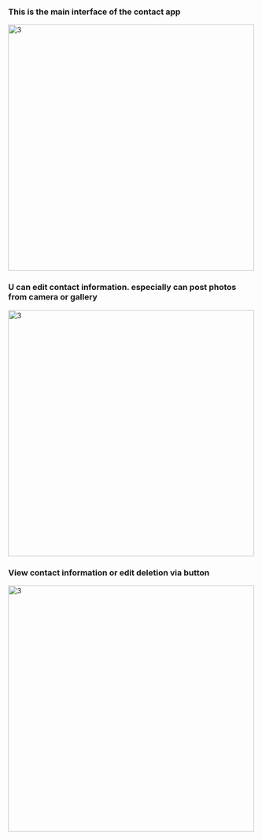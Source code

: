 ### This is the main interface of the contact app
 
<img width="500" alt="3" src="https://www.linkpicture.com/q/243557342_919129928958937_116703302800643356_n.jpg">

### U can edit contact information. especially can post photos from camera or gallery

<img width="500" alt="3" src="https://www.linkpicture.com/q/243503102_228498945995105_2055815193033711232_n.jpg">


### View contact information or edit deletion via button

<img width="500" alt="3" src="https://www.linkpicture.com/q/243510979_380302993723915_6197727226099142113_n.jpg">
